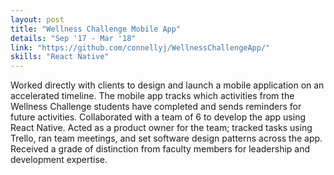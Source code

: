 ```yaml
---
layout: post
title: "Wellness Challenge Mobile App"
details: "Sep '17 - Mar '18"
link: "https://github.com/connellyj/WellnessChallengeApp/"
skills: "React Native"
---
```


Worked directly with clients to design and launch a mobile application on an accelerated timeline.
The mobile app tracks which activities from the Wellness Challenge students have completed and sends reminders for future activities.
Collaborated with a team of 6 to develop the app using React Native. 
Acted as a product owner for the team; tracked tasks using Trello, ran team meetings, and set software design patterns across the app. 
Received a grade of distinction from faculty members for leadership and development expertise.
